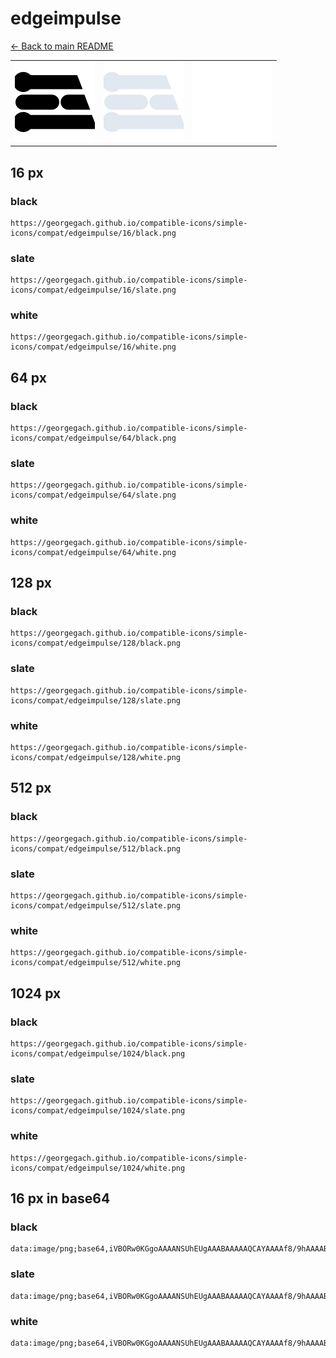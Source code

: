 # edgeimpulse

[← Back to main README](../../README.md)

<table><tr>
  <td><img src="./128/black.png" width="128" alt="edgeimpulse black icon" /></td>
  <td><img src="./128/slate.png" width="128" alt="edgeimpulse slate icon" /></td>
  <td><img src="./128/white.png" width="128" alt="edgeimpulse white icon" /></td>
</tr></table>

## 16 px

### black
```
https://georgegach.github.io/compatible-icons/simple-icons/compat/edgeimpulse/16/black.png
```

### slate
```
https://georgegach.github.io/compatible-icons/simple-icons/compat/edgeimpulse/16/slate.png
```

### white
```
https://georgegach.github.io/compatible-icons/simple-icons/compat/edgeimpulse/16/white.png
```

## 64 px

### black
```
https://georgegach.github.io/compatible-icons/simple-icons/compat/edgeimpulse/64/black.png
```

### slate
```
https://georgegach.github.io/compatible-icons/simple-icons/compat/edgeimpulse/64/slate.png
```

### white
```
https://georgegach.github.io/compatible-icons/simple-icons/compat/edgeimpulse/64/white.png
```

## 128 px

### black
```
https://georgegach.github.io/compatible-icons/simple-icons/compat/edgeimpulse/128/black.png
```

### slate
```
https://georgegach.github.io/compatible-icons/simple-icons/compat/edgeimpulse/128/slate.png
```

### white
```
https://georgegach.github.io/compatible-icons/simple-icons/compat/edgeimpulse/128/white.png
```

## 512 px

### black
```
https://georgegach.github.io/compatible-icons/simple-icons/compat/edgeimpulse/512/black.png
```

### slate
```
https://georgegach.github.io/compatible-icons/simple-icons/compat/edgeimpulse/512/slate.png
```

### white
```
https://georgegach.github.io/compatible-icons/simple-icons/compat/edgeimpulse/512/white.png
```

## 1024 px

### black
```
https://georgegach.github.io/compatible-icons/simple-icons/compat/edgeimpulse/1024/black.png
```

### slate
```
https://georgegach.github.io/compatible-icons/simple-icons/compat/edgeimpulse/1024/slate.png
```

### white
```
https://georgegach.github.io/compatible-icons/simple-icons/compat/edgeimpulse/1024/white.png
```

## 16 px in base64

### black
```
data:image/png;base64,iVBORw0KGgoAAAANSUhEUgAAABAAAAAQCAYAAAAf8/9hAAAABmJLR0QA/wD/AP+gvaeTAAAAyUlEQVQ4jdXSMW4CQQwF0LdkKUAoF6Chp8kBgAvQ5TJRjkDJFQgngJYiEpBIaVJxg9RLQdoAxcxKo2iLhQbxJUtjj/099nxujQwzDFHgrUbNFz7SQIHTBbZLixtXvLqLp9LJscAIe6xqkrTLwwO2keinIvEXU2zQRyvGe1gLI/nEUfW8x9jg/V/OAWPCDnLhN6qQoRktzengRSx+jk6nguCACf7wisfkrkBW6mAgLLGODlJsSqZLdJDa9zU6SNHLsRSkvMc8Mt8RzkRTQyZyp6dHAAAAAElFTkSuQmCC
```

### slate
```
data:image/png;base64,iVBORw0KGgoAAAANSUhEUgAAABAAAAAQCAYAAAAf8/9hAAAABmJLR0QA/wD/AP+gvaeTAAABGklEQVQ4jcWSsUoDYRCEZ/b+U5EQuEohIPY2djYmrdY+hPgCEnwEn8BefYKInaUIprKyV1RQ5A41jeT+HYtgTIxgjEW2W3b221kYYNrFm4fikMa6hBzk0W8LgWzXFqoXfcDt40sOKRv/pq6XFrOVz84A/dV07e6pWO07AtkC1ICjkOFsLISS+T4gjbb7br5DU2XErKszo+QgRrmn2gaRAUAJbUi6JBlDl7GVCGsC+B1gpKJpU+Zdgg2opyHUuX9+bQM4NQLhp2UAEEBIqYAUAxoBFS+9CQDBYtyKITThPvICaW8sy33NzkWL5Z7k1a8hckns5SDhuhzFODkYOuA6nyAHQy9eTZCDAQfAcoDzBKa6HAXJY/2HOJX6AAgHf7m0oB5kAAAAAElFTkSuQmCC
```

### white
```
data:image/png;base64,iVBORw0KGgoAAAANSUhEUgAAABAAAAAQCAYAAAAf8/9hAAAABmJLR0QA/wD/AP+gvaeTAAAA2klEQVQ4jcXSPUoEQRQE4K9lTWQRDIxMPIIHUC9g5iHEG4ipmScwV0+gqcEG/oCRideYDdbAZKcMdkYG2YXZFbSgoav7veK9ovhvlCTXOECFmx49r6WU52+WpMpyeO+qra0w9U6SvZYMcIdDjPHQU2SjvZQk2zjFcE7hB65Q4wRbzfsnLkopU0lektQL9q2TPCUZ/aiZJDli5sEAZcGoBevN6dYMcdZ6cNyQeStMcIkpzrHZ+auSlDYH+2Ym9slBF48lSdUxZ1m8rZKDLnYHuDeL8hi3yC9F/xhfTf2a2diKxoUAAAAASUVORK5CYII=
```


